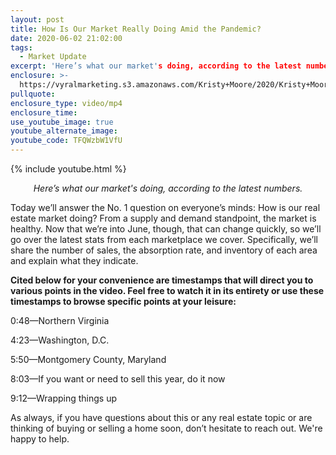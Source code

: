 ```yaml
---
layout: post
title: How Is Our Market Really Doing Amid the Pandemic?
date: 2020-06-02 21:02:00
tags:
  - Market Update
excerpt: 'Here’s what our market's doing, according to the latest numbers.'
enclosure: >-
  https://vyralmarketing.s3.amazonaws.com/Kristy+Moore/2020/Kristy+Moore+How+Is+the+Market+Really+Doing+(1).mp4
pullquote:
enclosure_type: video/mp4
enclosure_time:
use_youtube_image: true
youtube_alternate_image:
youtube_code: TFQWzbW1VfU
---
```


{% include youtube.html %}

<p style="text-align: center;"><em>Here’s what our market's doing, according to the latest numbers.</em></p>

Today we’ll answer the No. 1 question on everyone’s minds: How is our real estate market doing? From a supply and demand standpoint, the market is healthy. Now that we’re into June, though, that can change quickly, so we’ll go over the latest stats from each marketplace we cover. Specifically, we’ll share the number of sales, the absorption rate, and inventory of each area and explain what they indicate.&nbsp;&nbsp;

**Cited below for your convenience are timestamps that will direct you to various points in the video. Feel free to watch it in its entirety or use these timestamps to browse specific points at your leisure:&nbsp;**

0:48—Northern Virginia&nbsp;

4:23—Washington, D.C.&nbsp;

5:50—Montgomery County, Maryland&nbsp;

8:03—If you want or need to sell this year, do it now

9:12—Wrapping things up

As always, if you have questions about this or any real estate topic or are thinking of buying or selling a home soon, don’t hesitate to reach out. We're happy to help.